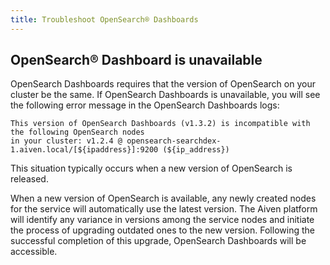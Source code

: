 ```yaml
---
title: Troubleshoot OpenSearch® Dashboards
---
```


## OpenSearch® Dashboard is unavailable

OpenSearch Dashboards requires that the version of OpenSearch on your
cluster be the same. If OpenSearch Dashboards is unavailable, you will
see the following error message in the OpenSearch Dashboards logs:

``` none
This version of OpenSearch Dashboards (v1.3.2) is incompatible with the following OpenSearch nodes
in your cluster: v1.2.4 @ opensearch-searchdex-1.aiven.local/[${ipaddress}]:9200 (${ip_address})
```

This situation typically occurs when a new version of OpenSearch is
released.

When a new version of OpenSearch is available, any newly created nodes
for the service will automatically use the latest version. The Aiven
platform will identify any variance in versions among the service nodes
and initiate the process of upgrading outdated ones to the new version.
Following the successful completion of this upgrade, OpenSearch
Dashboards will be accessible.
